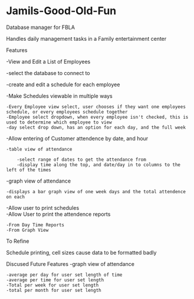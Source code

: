 # Jamils-Good-Old-Fun
Database manager for FBLA

Handles daily management tasks in a Family entertainment center

Features

-View and Edit a List of Employees

-select the database to connect to

-create and edit a schedule for each employee

-Make Schedules viewable in multiple ways

    -Every Employee view select, user chooses if they want one employees schedule, or every employees schedule together
    -Employee select dropdown, when every employee isn't checked, this is used to determine which employee to view
    -day select drop down, has an option for each day, and the full week
-Allow entering of Customer attendence by date, and hour

	-table view of attendance

		-select range of dates to get the attendance from
		-display time along the top, and date/day in to columns to the left of the times
-graph view of attendance
	
	-displays a bar graph view of one week days and the total attendence on each

-Allow user to print schedules	
-Allow User to print the attendence reports
	
	-From Day Time Reports
	-From Graph View


To Refine

Schedule printing, cell sizes cause data to be formatted badly


Discused Future Features
-graph view of attendance

	-average per day for user set length of time
	-average per time for user set length
	-Total per week for user set length
	-total per month for user set length

